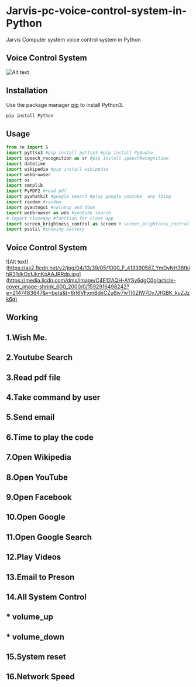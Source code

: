 # Jarvis-pc-voice-control-system-in-Python
Jarvis Computer system voice control system in Python

## Voice Control System
![Alt text](https://as2.ftcdn.net/v2/jpg/04/13/39/05/1000_F_413390587_YmDyNH36fkihR31dkOxfJknKpAAJRRdp.jpg)




## Installation

Use the package manager [pip](https://pip.pypa.io/en/stable/) to install Python3.

```bash
pip install Python
```

## Usage

```python
from re import S
import pyttsx3 #pip install pyttsx3 #pip install PyAudio
import speech_recognition as sr #pip install speechRecognition
import datetime
import wikipedia #pip install wikipedia
import webbrowser
import os
import smtplib 
import PyPDF2 #read pdf
import pywhatkit #google search #play google youtube  any thing
import random #randem
import pyautogui #valumup and down
import webbrowser as web #youtube search
# import closeapp #function for close app
import screen_brightness_control as screen # screen_brightness_control 
import psutil #showing battery 


```

## Voice Control System
![Alt text](https://as2.ftcdn.net/v2/jpg/04/13/39/05/1000_F_413390587_YmDyNH36fkihR31dkOxfJknKpAAJRRdp.jpg](https://media.licdn.com/dms/image/C4E12AQH-AYSy6dgC0g/article-cover_image-shrink_600_2000/0/1592916498242?e=2147483647&v=beta&t=6rI6VFxmBdxCZu6jv7wTI0ZIW7Dx7JfGBK_kuZJzk6g)


##                                                           Working

## 1.Wish Me.
## 2.Youtube Search
## 3.Read pdf file
## 4.Take command by user
## 5.Send email
## 6.Time to play the code
## 7.Open Wikipedia
## 8.Open YouTube
## 9.Open Facebook
## 10.Open Google
## 11.Open Google Search
## 12.Play Videos
## 13.Email to Preson
## 14.All System Control
##        * volume_up
##        * volume_down
## 15.System reset
## 16.Network Speed

